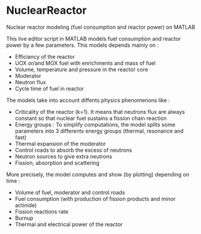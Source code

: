 # NuclearReactor
Nuclear reactor modeling (fuel consumption and reactor power) on MATLAB

This live editor script in MATLAB models fuel consumption and reactor power by a few parameters. This models depends mainly on :
- Efficiancy of the reactor
- UOX or/and MOX fuel with enrichments and mass of fuel
- Volume, temperature and pressure in the reactor core
- Moderator
- Neutron flux
- Cycle time of fuel in reactor

The models take into account diffents physics phenomenons like :
- Criticality of the reactor (k=1). It means that neutrons flux are always constant so that nuclear fuel sustains a fission chain reaction
- Energy groups : To simplify computations, the model splits some parameters into 3 differents energy groups (thermal, resonance and fast)
- Thermal expansion of the moderator
- Control roads to absorb the excess of neutrons
- Neutron sources to give extra neutrons
- Fission, absorption and scattering

More precisely, the model computes and show (by plotting) depending on time :
- Volume of fuel, moderator and control roads
- Fuel consumption (with production of fission products and minor actinide)
- Fission reactions rate
- Burnup
- Thermal and electrical power of the reactor
